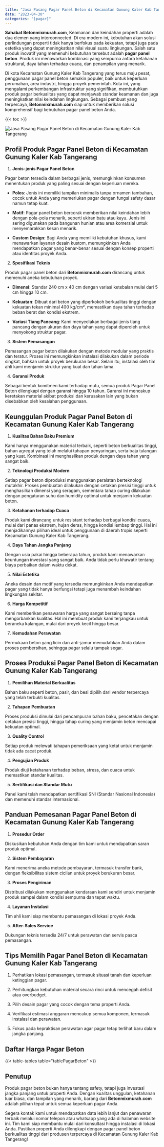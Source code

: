 ```yaml
---
title: "Jasa Pasang Pagar Panel Beton di Kecamatan Gunung Kaler Kab Tangerang"
date: "2023-04-30"
categories: "[pagar]"
---
```


**Sahabat Betonmixmurah.com**, Keamanan dan keindahan properti adalah dua elemen yang interconnected. Di era modern ini, kebutuhan akan solusi perlindungan properti tidak hanya berfokus pada kekuatan, tetapi juga pada estetika yang dapat meningkatkan nilai visual suatu lingkungan. Salah satu produk inovatif yang memenuhi kebutuhan tersebut adalah **pagar panel beton**. Produk ini menawarkan kombinasi yang sempurna antara ketahanan struktural, daya tahan terhadap cuaca, dan penampilan yang menarik.  

Di kota Kecamatan Gunung Kaler Kab Tangerang yang terus maju pesat, penggunaan pagar panel beton semakin populer, baik untuk keperluan perumahan, area industri, hingga proyek pemerintah. Kota ini, yang mengalami perkembangan infrastruktur yang signifikan, membutuhkan produk pagar berkualitas yang dapat menjawab standar keamanan dan juga meningkatkan nilai keindahan lingkungan. Sebagai pembuat yang terpercaya, **Betonmixmurah.com** siap untuk memberikan solusi komprehensif bagi kebutuhan pagar panel beton Anda.

{{< toc >}}

![Jasa Pasang Pagar Panel Beton di Kecamatan Gunung Kaler Kab Tangerang](/images/pagar/pagar-beton-19.jpg)

## Profil Produk Pagar Panel Beton di Kecamatan Gunung Kaler Kab Tangerang

1. **Jenis-jenis Pagar Panel Beton**  

Pagar beton tersedia dalam berbagai jenis, memungkinkan konsumen menentukan produk yang paling sesuai dengan keperluan mereka.  

- **Polos**: Jenis ini memiliki tampilan minimalis tanpa ornamen tambahan, cocok untuk Anda yang memerlukan pagar dengan fungsi safety dasar namun tetap kuat.  

- **Motif**: Pagar panel beton bercorak memberikan nilai keindahan lebih dengan pola-pola menarik, seperti ukiran batu atau kayu. Jenis ini sering digunakan pada bangunan hunian atau area komersial untuk menyemarakkan kesan menarik.  

- **Custom Design**: Bagi Anda yang memiliki kebutuhan khusus, kami menawarkan layanan desain kustom, memungkinkan Anda mendapatkan pagar yang benar-benar sesuai dengan konsep properti atau identitas proyek Anda.  

2. **Spesifikasi Teknis**  

Produk pagar panel beton dari **Betonmixmurah.com** dirancang untuk memenuhi aneka kebutuhan proyek.  

- **Dimensi**: Standar 240 cm x 40 cm dengan variasi ketebalan mulai dari 5 cm hingga 10 cm.  

- **Kekuatan**: Dibuat dari beton yang diperkokoh berkualitas tinggi dengan kekuatan tekan minimal 400 kg/cm², memastikan daya tahan terhadap beban berat dan kondisi ekstrem.  

- **Variasi Tiang Pancang**: Kami menyediakan berbagai jenis tiang pancang dengan ukuran dan daya tahan yang dapat diperoleh untuk menyokong struktur pagar.  

3. **Sistem Pemasangan**  

Pemasangan pagar beton dilakukan dengan metode modular yang praktis dan teratur. Proses ini memungkinkan instalasi dilakukan dalam periode singkat, bahkan untuk proyek berukuran besar. Selain itu, instalasi oleh tim ahli kami menjamin struktur yang kuat dan tahan lama.  

4. **Garansi Produk**  

Sebagai bentuk komitmen kami terhadap mutu, semua produk Pagar Panel Beton dilengkapi dengan garansi hingga 10 tahun. Garansi ini mencakup keretakan material akibat produksi dan kerusakan lain yang bukan disebabkan oleh kesalahan penggunaan.

## Keunggulan Produk Pagar Panel Beton di Kecamatan Gunung Kaler Kab Tangerang 

1. **Kualitas Bahan Baku Premium**  

Kami hanya menggunakan material terbaik, seperti beton berkualitas tinggi, bahan agregat yang telah melalui tahapan penyaringan, serta baja tulangan yang kuat. Kombinasi ini menghasilkan produk dengan daya tahan yang sangat baik.  

2. **Teknologi Produksi Modern**  

Setiap pagar beton diproduksi menggunakan peralatan berteknologi mutakhir. Proses pembuatan dilakukan dengan cetakan presisi tinggi untuk menghasilkan dimensi yang seragam, sementara tahap curing dilakukan dengan pengaturan suhu dan humidity optimal untuk menjamin kekuatan beton.  

3. **Ketahanan terhadap Cuaca**  

Produk kami dirancang untuk resistant terhadap berbagai kondisi cuaca, mulai dari panas ekstrem, hujan deras, hingga kondisi lembap tinggi. Hal ini menjadikannya pilihan ideal untuk penggunaan di daerah tropis seperti Kecamatan Gunung Kaler Kab Tangerang.  

4. **Daya Tahan Jangka Panjang**  

Dengan usia pakai hingga beberapa tahun, produk kami menawarkan keuntungan investasi yang sangat baik. Anda tidak perlu khawatir tentang biaya perbaikan dalam waktu dekat.  

5. **Nilai Estetika**  

Aneka desain dan motif yang tersedia memungkinkan Anda mendapatkan pagar yang tidak hanya berfungsi tetapi juga menambah keindahan lingkungan sekitar.  

6. **Harga Kompetitif**  

Kami memberikan penawaran harga yang sangat bersaing tanpa mengorbankan kualitas. Hal ini membuat produk kami terjangkau untuk beraneka kalangan, mulai dari proyek kecil hingga besar.  

7. **Kemudahan Perawatan**  

Permukaan beton yang licin dan anti-jamur memudahkan Anda dalam proses pembersihan, sehingga pagar selalu tampak segar.

## Proses Produksi Pagar Panel Beton di Kecamatan Gunung Kaler Kab Tangerang

1. **Pemilihan Material Berkualitas**  

Bahan baku seperti beton, pasir, dan besi dipilih dari vendor terpercaya yang telah terbukti kualitas.

2. **Tahapan Pembuatan**  

Proses produksi dimulai dari pencampuran bahan baku, pencetakan dengan cetakan presisi tinggi, hingga tahap curing yang menjamin beton mencapai kekuatan optimal.

3. **Quality Control**  

Setiap produk melewati tahapan pemeriksaan yang ketat untuk menjamin tidak ada cacat produk.

4. **Pengujian Produk**  

Produk diuji ketahanan terhadap beban, stress, dan cuaca untuk memastikan standar kualitas.

5. **Sertifikasi dan Standar Mutu**  

Panel kami telah mendapatkan sertifikasi SNI (Standar Nasional Indonesia) dan memenuhi standar internasional.

## Panduan Pemesanan Pagar Panel Beton di Kecamatan Gunung Kaler Kab Tangerang

1. **Prosedur Order**  

Diskusikan kebutuhan Anda dengan tim kami untuk mendapatkan saran produk optimal.

2. **Sistem Pembayaran**  

Kami menerima aneka metode pembayaran, termasuk transfer bank, dengan fleksibilitas sistem cicilan untuk proyek berukuran besar.

3. **Proses Pengiriman**  

Distribusi dilakukan menggunakan kendaraan kami sendiri untuk menjamin produk sampai dalam kondisi sempurna dan tepat waktu.

4. **Layanan Instalasi**  

Tim ahli kami siap membantu pemasangan di lokasi proyek Anda.

5. **After-Sales Service**  

Dukungan teknis tersedia 24/7 untuk perawatan dan servis pasca pemasangan.

## Tips Memilih Pagar Panel Beton di Kecamatan Gunung Kaler Kab Tangerang

1. Perhatikan lokasi pemasangan, termasuk situasi tanah dan keperluan ketinggian pagar.  

2. Perhitungkan kebutuhan material secara rinci untuk mencegah defisit atau overbudget.  

3. Pilih desain pagar yang cocok dengan tema properti Anda.  

4. Verifikasi estimasi anggaran mencakup semua komponen, termasuk instalasi dan perawatan.  

5. Fokus pada kepraktisan perawatan agar pagar tetap terlihat baru dalam jangka panjang.

## Daftar Harga Pagar Beton

{{< table-tables table="tablePagarBeton" >}}

## Penutup

Produk pagar beton bukan hanya tentang safety, tetapi juga investasi jangka panjang untuk properti Anda. Dengan kualitas unggulan, ketahanan luar biasa, dan tampilan yang menarik, barang dari **Betonmixmurah.com** adalah pilihan tepat untuk semua keperluan pagar Anda.  

Segera kontak kami untuk mendapatkan data lebih lanjut dan penawaran terbaik melalui nomor telepon atau whatsapp yang ada di halaman website ini. Tim kami siap membantu mulai dari konsultasi hingga instalasi di lokasi Anda. Pastikan properti Anda dilengkapi dengan pagar panel beton berkualitas tinggi dari produsen terpercaya di Kecamatan Gunung Kaler Kab Tangerang!